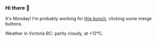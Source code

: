 ### Hi there :wave:

It's Monday! I'm probably working for [this bunch](https://github.com/kohofinancial), clicking some merge buttons.

Weather in Victoria BC: partly cloudy, at +12°C.
